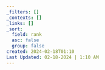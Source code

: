 ```yaml
---
_filters: []
_contexts: []
_links: []
_sort:
  field: rank
  asc: false
  group: false
created: 2024-02-18T01:10
Last Updated: 02-18-2024 | 1:10 AM
---
```

